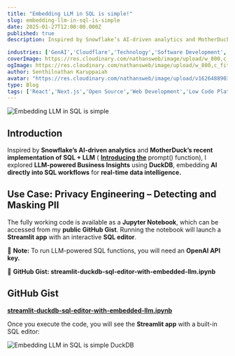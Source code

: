 ```yaml
---
title: "Embedding LLM in SQL is simple!"
slug: embedding-llm-in-sql-is-simple
date: 2025-01-27T12:00:00.000Z
published: true
description: Inspired by Snowflake’s AI-driven analytics and MotherDuck’s recent implementation of SQL + LLM (Introducing the prompt() function), I explored LLM-powered Business Insights using DuckDB, embedding AI directly into SQL workflows for real-time data intelligence.

industries: ['GenAI','Cloudflare','Technology','Software Development','Web Design']
coverImage: https://res.cloudinary.com/nathansweb/image/upload/w_800,c_fit,l_text:Arial_60_bold:Embedding%20LLM%20in%20SQL%20is%20simple%21,g_north_east,x_30,y_40/v1711924071/senthilsweb-scl-card-template_cyxogj.webp
ogImage: https://res.cloudinary.com/nathansweb/image/upload/w_800,c_fit,l_text:Arial_60_bold:Embedding%20LLM%20in%20SQL%20is%20simple%21,g_north_east,x_30,y_40/v1711924071/senthilsweb-scl-card-template_cyxogj.webp
author: Senthilnathan Karuppaiah
avatar: "https://res.cloudinary.com/nathansweb/image/upload/v1626488903/profile/Senthil-profile-picture-01_al07i5.jpg"
type: Blog
tags: ['React','Next.js','Open Source','Web Development','Low Code Platform']
---
```



![Embedding LLM in SQL is simple](/i/blog/Embedding-LLM-in-SQL-is-simple-bg.png)

## Introduction
Inspired by **Snowflake’s AI-driven analytics** and **MotherDuck’s recent implementation of SQL + LLM** ( [**Introducing the**](https://motherduck.com/blog/sql-llm-prompt-function-gpt-models/) prompt() function), I explored **LLM-powered Business Insights** using **DuckDB**, embedding **AI directly into SQL workflows** for **real-time data intelligence.**


## Use Case: Privacy Engineering – Detecting and Masking PII
The fully working code is available as a **Jupyter Notebook**, which can be accessed from my **public GitHub Gist**. Running the notebook will launch a **Streamlit app** with an interactive **SQL editor**.

📌 **Note:** To run LLM-powered SQL functions, you will need an **OpenAI API key.**

📌 **GitHub Gist: streamlit-duckdb-sql-editor-with-embedded-llm.ipynb**


## GitHub Gist
[**streamlit-duckdb-sql-editor-with-embedded-llm.ipynb**](https://gist.github.com/senthilsweb/da500072c1625f501bb9ce3ce4138bcb)

Once you execute the code, you will see the **Streamlit app** with a built-in SQL editor:

![Embedding LLM in SQL is simple DuckDB](/i/blog/Embedding-LLM-in-SQL-is-simple-DuckDB-SQL-Editor.png)

